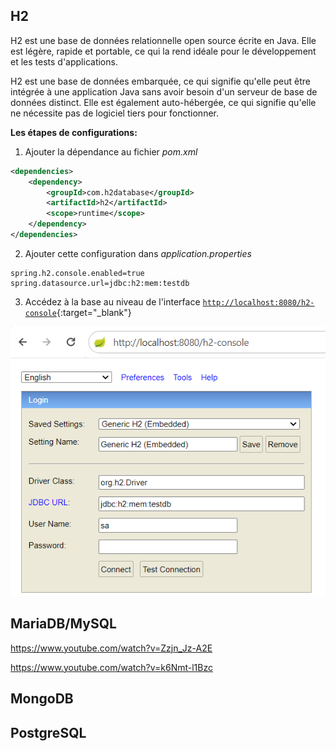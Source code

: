 ## H2

H2 est une base de données relationnelle open source écrite en Java. Elle est légère, rapide et portable, ce qui la rend idéale pour le développement et les tests d'applications.

H2 est une base de données embarquée, ce qui signifie qu'elle peut être intégrée à une application Java sans avoir besoin d'un serveur de base de données distinct. Elle est également auto-hébergée, ce qui signifie qu'elle ne nécessite pas de logiciel tiers pour fonctionner.

**Les étapes de configurations:**

1) Ajouter la dépendance au fichier *pom.xml*
``` xml
<dependencies>
    <dependency>
        <groupId>com.h2database</groupId>
        <artifactId>h2</artifactId>
        <scope>runtime</scope>
    </dependency>
</dependencies>
```
2) Ajouter cette configuration dans *application.properties*

``` linenums="1"
spring.h2.console.enabled=true
spring.datasource.url=jdbc:h2:mem:testdb
```
<!--
![Configuration de H2](../../img/h2_properties.png)
-->

3) Accédez à la base au niveau de l'interface [`http://localhost:8080/h2-console`](http://localhost:8080/h2-console){:target="_blank"}

![Console H2](../../img/h2_console.png)


## MariaDB/MySQL

https://www.youtube.com/watch?v=Zzjn_Jz-A2E

https://www.youtube.com/watch?v=k6Nmt-l1Bzc

## MongoDB

## PostgreSQL
